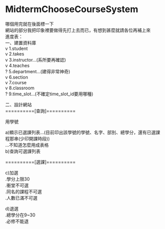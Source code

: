 # MidtermChooseCourseSystem
哪個用完就在後面標一下  
網站的部分我把印象裡要做得先打上去而已，有想到甚麼就請各位再補上來  
進度表：  
一、建置資料庫  
  v 1.student  
  v 2.takes  
  v 3.instructor...(系所要再確認)  
  v 4.teaches  
  ? 5.department...(建得非常神奇)  
  v 6.section  
  v 7.course  
  v 8.classroom  
  ? 9.time_slot...(不確定time_slot_id要用哪種)  
  
二、設計網站  
==========[查詢]==========
 
 用學號
 
 a)顯示已選課列表...(目前印出該學號的學號、名字、部別、總學分，還有已選課程那串(少印開課時段))  
 ...不知道怎麼用成表格   
 b)查詢可選課列表 
 
 ==========[選課]==========
 
 c)加選  
    .學分上限30  
    .衝堂不可選  
    .同名的課程不可選  
    .人數已滿不可選  
  
 d)退選  
    .總學分在9~30  
    .必修不能退  
